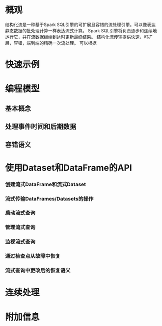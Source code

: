 # 概观

结构化流是一种基于Spark SQL引擎的可扩展且容错的流处理引擎。可以像表达静态数据的批处理计算一样表达流式计算。
Spark SQL引擎将负责逐步和连续地运行它，并在流数据继续到达时更新最终结果。
结构化流传输提供快速，可扩展，容错，端到端的精确一次流处理。
可以根据


# 快速示例

# 编程模型

## 基本概念

## 处理事件时间和后期数据

## 容错语义

# 使用Dataset和DataFrame的API

### 创建流式DataFrame和流式Dataset

### 流式传输DataFrames/Datasets的操作

### 启动流式查询

### 管理流式查询

### 监视流式查询

### 通过检查点从故障中恢复

### 流式查询中更改后的恢复语义

# 连续处理

# 附加信息




